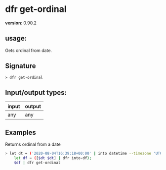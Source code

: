 # dfr get-ordinal

**version**: 0.90.2

## **usage**:

Gets ordinal from date.

## Signature

`> dfr get-ordinal `

## Input/output types:

| input | output |
| ----- | ------ |
| any   | any    |

## Examples

Returns ordinal from a date

```bash
> let dt = ('2020-08-04T16:39:18+00:00' | into datetime --timezone 'UTC');
    let df = ([$dt $dt] | dfr into-df);
    $df | dfr get-ordinal
```
